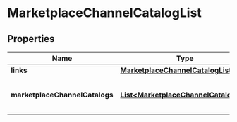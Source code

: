 
# MarketplaceChannelCatalogList

## Properties
Name | Type | Description | Notes
------------ | ------------- | ------------- | -------------
**links** | [**MarketplaceChannelCatalogListLinks**](MarketplaceChannelCatalogListLinks.md) |  | 
**marketplaceChannelCatalogs** | [**List&lt;MarketplaceChannelCatalog&gt;**](MarketplaceChannelCatalog.md) | The list of marketplace channel catalog | 



